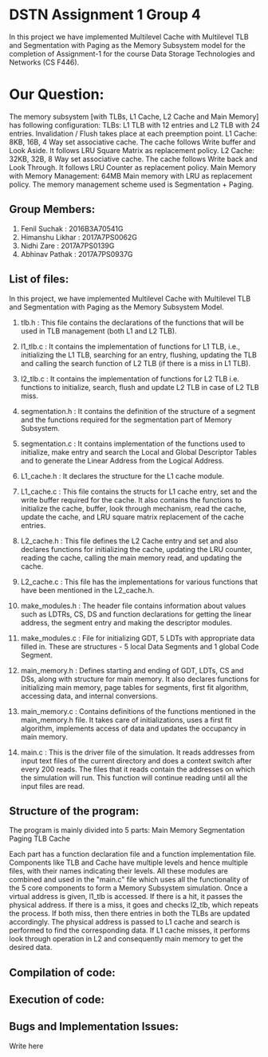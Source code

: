 # DSTN Assignment 1 Group 4
In this project we have implemented Multilevel Cache with Multilevel TLB and Segmentation with Paging as the Memory Subsystem model for the completion of Assignment-1 for the course Data Storage Technologies and Networks (CS F446).

# Our Question:
The memory subsystem [with TLBs, L1 Cache, L2 Cache and Main Memory] has following
configuration:
TLBs: L1 TLB with 12 entries and L2 TLB with 24 entries. Invalidation / Flush takes place at each preemption point.
L1 Cache: 8KB, 16B, 4 Way set associative cache. The cache follows Write buffer and Look Aside. It follows LRU Square Matrix as replacement policy.
L2 Cache: 32KB, 32B, 8 Way set associative cache. The cache follows Write back and Look Through. It follows LRU Counter as replacement policy.
Main Memory with Memory Management: 64MB Main memory with LRU as replacement policy. The memory management scheme used is Segmentation + Paging.

## Group Members:
1) Fenil Suchak : 2016B3A70541G
2) Himanshu Likhar : 2017A7PS0062G
3) Nidhi Zare : 2017A7PS0139G
4) Abhinav Pathak : 2017A7PS0937G

## List of files:

In this project, we have implemented Multilevel Cache with Multilevel TLB and Segmentation with Paging as the Memory Subsystem Model. 

1) tlb.h : This file contains the declarations of the functions that will be used in TLB management (both L1 and L2 TLB).

2) l1_tlb.c : It contains the implementation of functions for L1 TLB, i.e., initializing the L1 TLB, searching for an entry, flushing,  updating the TLB and calling the search function of L2 TLB (if there is a miss in L1 TLB).

3) l2_tlb.c : It contains the implementation of functions for L2 TLB i.e. functions to initialize, search, flush and update L2 TLB in case of L2 TLB miss.

4) segmentation.h : It contains the definition of the structure of a segment and the functions required for the segmentation part of Memory Subsystem.

5) segmentation.c : It contains implementation of the functions used to initialize, make entry and search the Local and Global Descriptor Tables and to generate the Linear Address from the Logical Address.

6) L1_cache.h : It declares the structure for the L1 cache module.

7) L1_cache.c : This file contains the structs for L1 cache entry, set and the write buffer required for the cache. It also contains the functions to initialize the cache, buffer, look through mechanism, read the cache, update the cache, and LRU square matrix replacement of the cache entries.

8) L2_cache.h : This file defines the L2 Cache entry and set and also declares functions for initializing the cache, updating the LRU counter, reading the cache, calling the main memory read, and updating the cache.

9) L2_cache.c : This file has the implementations for various functions that have been mentioned in the L2_cache.h.

10) make_modules.h : The header file contains information about values such as LDTRs, CS, DS and function declarations for getting the linear address, the segment entry and making the descriptor modules.

11) make_modules.c : File for initializing GDT, 5 LDTs with appropriate data filled in. These are structures - 5 local Data Segments and 1 global Code Segment.

12) main_memory.h : Defines starting and ending of GDT, LDTs, CS and DSs, along with structure for main memory. It also declares functions for initializing main memory, page tables for segments, first fit algorithm, accessing data, and internal conversions.

13) main_memory.c : Contains definitions of the functions mentioned in the main_memory.h file. It takes care of initializations, uses a first fit algorithm, implements access of data and updates the occupancy in main memory.

14) main.c : This is the driver file of the simulation. It reads addresses from input text files of the current directory and does a context switch after every 200 reads. The files that it reads contain the addresses on which the simulation will run. This function will continue reading until all the input files are read.

## Structure of the program:

The program is mainly divided into 5 parts:
Main Memory
Segmentation
Paging
TLB
Cache

Each part has a function declaration file and a function implementation file. Components like TLB and Cache have multiple levels and hence multiple files, with their names indicating their levels. All these modules are combined and used in the "main.c" file which uses all the functionality of the 5 core components to form a Memory Subsystem simulation. 
Once a virtual address is given, l1_tlb is accessed. If there is a hit, it passes the physical address. If there is a miss, it goes and checks l2_tlb, which repeats the process. If both miss, then there entries in both the TLBs are updated accordingly. The physical address is passed to L1 cache and search is performed to find the corresponding data. If L1 cache misses, it performs look through operation in L2 and consequently main memory to get the desired data. 

## Compilation of code:

## Execution of code:

## Bugs and Implementation Issues:
Write here


